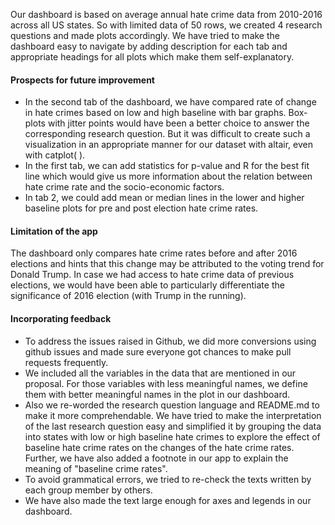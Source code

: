 Our dashboard is based on average annual hate crime data from 2010-2016 across all US states. 
So with limited data of 50 rows, we created 4 research questions and made plots accordingly. We have tried to make the 
dashboard easy to navigate by adding description for each tab and appropriate headings for all plots which make them 
self-explanatory.

#### Prospects for future improvement

- In the second tab of the dashboard, we have compared rate of change in hate crimes based on low and high baseline with 
bar graphs. Box-plots with jitter points would have been a better choice to answer the corresponding research question. 
But it was difficult to create such a visualization in an appropriate manner for our dataset with altair, even with catplot( ). 
- In the first tab, we can add statistics for p-value and R for the best fit line which would give us more information about 
the relation between hate crime rate and the socio-economic factors. 
- In tab 2, we could add mean or median lines in the lower and higher baseline plots for pre and post election hate crime rates.

#### Limitation of the app

The dashboard only compares hate crime rates before and after 2016 elections and hints that this change may be attributed to 
the voting trend for Donald Trump. In case we had access to hate crime data of previous elections, we would have been able to 
particularly differentiate the significance of 2016 election (with Trump in the running). 

#### Incorporating feedback

- To address the issues raised in Github, we did more conversions using github issues and made sure everyone got chances 
to make pull requests frequently. 
- We included all the variables in the data that are mentioned in our proposal. For those variables with less meaningful names, 
we define them with better meaningful names in the plot in our dashboard. 
- Also we re-worded the research question language and README.md to make it more comprehendable. We have tried to make the 
interpretation of the last research question easy and simplified it by grouping the data into states with low or high 
baseline hate crimes to explore the effect of baseline hate crime rates on the changes of the hate crime rates. 
Further, we have also added a footnote in our app to explain the meaning of "baseline crime rates". 
- To avoid grammatical errors, we tried to re-check the texts written by each group member by others. 
- We have also made the text large enough for axes and legends in our dashboard.
